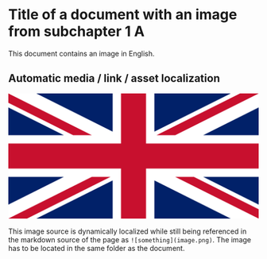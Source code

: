 # Title of a document with an image from subchapter 1 A

This document contains an image in English.

## Automatic media / link / asset localization

![English flag](static/english_flag.png)

This image source is dynamically localized while still being referenced in the markdown source of the page as `![something](image.png)`. The image has to be located in the same folder as the document.
